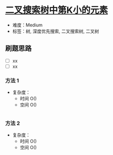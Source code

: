 # [二叉搜索树中第K小的元素](https://leetcode-cn.com/problems/kth-smallest-element-in-a-bst/)

- 难度：Medium
- 标签：树, 深度优先搜索, 二叉搜索树, 二叉树

## 刷题思路

- [ ] xx
- [ ] xx

### 方法 1

- 复杂度：
    - 时间 O()
    - 空间 O()

``` js

```

### 方法 2

- 复杂度：
    - 时间 O()
    - 空间 O()

``` js

```
